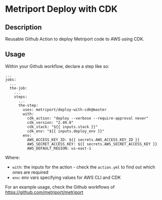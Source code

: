 # **Metriport Deploy with CDK**

## **Description**

Reusable Github Action to deploy Metriport code to AWS using CDK.

## **Usage**

Within your Github workflow, declare a step like so:

```
...
jobs:
  ...
  the-job:
    ...
    steps:
      ...
      the-step:
        uses: metriport/deploy-with-cdk@master
        with:
          cdk_action: "deploy --verbose --require-approval never"
          cdk_version: "2.49.0"
          cdk_stack: "${{ inputs.stack }}"
          cdk_env: "${{ inputs.deploy_env }}"
        env:
          AWS_ACCESS_KEY_ID: ${{ secrets.AWS_ACCESS_KEY_ID }}
          AWS_SECRET_ACCESS_KEY: ${{ secrets.AWS_SECRET_ACCESS_KEY }}
          AWS_DEFAULT_REGION: us-east-1
```

Where:
- `with`: the inputs for the action - check the `action.yml` to find out which ones are required
- `env`: env vars specifying values for AWS CLI and CDK

For an example usage, check the Github workflows of https://github.com/metriport/metriport

